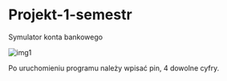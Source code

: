 # Projekt-1-semestr

Symulator konta bankowego

![img1](https://user-images.githubusercontent.com/91980319/150700814-bea03605-7ecc-4c94-98cf-e28b74ae4cd8.png)

Po uruchomieniu programu należy wpisać pin, 4 dowolne cyfry.
